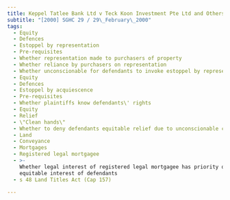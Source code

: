 ```yaml
---
title: Keppel Tatlee Bank Ltd v Teck Koon Investment Pte Ltd and Others
subtitle: "[2000] SGHC 29 / 29\_February\_2000"
tags:
  - Equity
  - Defences
  - Estoppel by representation
  - Pre-requisites
  - Whether representation made to purchasers of property
  - Whether reliance by purchasers on representation
  - Whether unconscionable for defendants to invoke estoppel by representation
  - Equity
  - Defences
  - Estoppel by acquiescence
  - Pre-requisites
  - Whether plaintiffs know defendants\' rights
  - Equity
  - Relief
  - \"Clean hands\"
  - Whether to deny defendants equitable relief due to unconscionable conduct
  - Land
  - Conveyance
  - Mortgages
  - Registered legal mortgagee
  - >-
    Whether legal interest of registered legal mortgagee has priority over any
    equitable interest of defendants
  - s 48 Land Titles Act (Cap 157)

---
```


